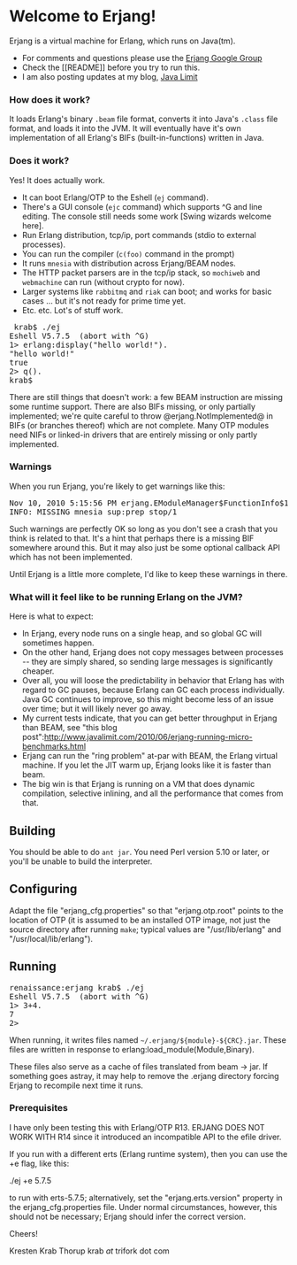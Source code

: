 # Welcome to Erjang!  

Erjang is a virtual machine for Erlang, which runs on Java(tm).  

* For comments and questions please use the [Erjang Google Group](http://groups.google.com/group/erjang)
* Check the [[README]] before you try to run this.
* I am also posting updates at my blog, [Java Limit](http://javalimit.com)

### How does it work?

It loads Erlang's binary `.beam` file format, converts it into Java's `.class` file format, and loads it into the JVM.   It will eventually have it's own implementation of all Erlang's BIFs (built-in-functions) written in Java.  

### Does it work?

Yes!  It does actually work.

- It can boot Erlang/OTP to the Eshell (`ej` command).
- There's a GUI console (`ejc` command) which supports ^G and line editing.  The console still needs some work [Swing wizards welcome here].
- Run Erlang distribution, tcp/ip, port commands (stdio to external processes).
- You can run the compiler (`c(foo)` command in the prompt)
- It runs `mnesia` with distribution across Erjang/BEAM nodes.
- The HTTP packet parsers are in the tcp/ip stack, so `mochiweb` and `webmachine` can run (without crypto for now).
- Larger systems like `rabbitmq` and `riak` can boot; and works for basic cases ... but it's not ready for prime time yet.
- Etc. etc.  Lot's of stuff work.

<pre> krab$ ./ej 
Eshell V5.7.5  (abort with ^G)
1> erlang:display("hello world!").
"hello world!"
true
2> q().
krab$ 
</pre>

There are still things that doesn't work: a few BEAM instruction are missing some runtime support.  There are also BIFs missing, or only partially implemented; we're quite careful to throw @erjang.NotImplemented@ in BIFs (or branches thereof) which are not complete.  Many OTP modules need NIFs or linked-in drivers that are entirely missing or only partly implemented.

### Warnings

When you run Erjang, you're likely to get warnings like this:

<pre>Nov 10, 2010 5:15:56 PM erjang.EModuleManager$FunctionInfo$1 invoke
INFO: MISSING mnesia_sup:prep_stop/1</pre>

Such warnings are perfectly OK so long as you don't see a crash that you think is related to that.  It's a hint that perhaps there is a missing BIF somewhere around this.  But it may also just be some optional callback API which has not been implemented.

Until Erjang is a little more complete, I'd like to keep these warnings in there.


### What will it feel like to be running Erlang on the JVM?

Here is what to expect:

* In Erjang, every node runs on a single heap, and so global GC will sometimes happen.
* On the other hand, Erjang does not copy messages between processes -- they are simply shared, so sending large messages is significantly cheaper.
* Over all, you will loose the predictability in behavior that Erlang has with regard to GC pauses, because Erlang can GC each process individually.  Java GC continues to improve, so this might become less of an issue over time; but it will likely never go away.
* My current tests indicate, that you can get better throughput in Erjang than BEAM, see "this blog post":http://www.javalimit.com/2010/06/erjang-running-micro-benchmarks.html
* Erjang can run the "ring problem" at-par with BEAM, the Erlang virtual machine.  If you let the JIT warm up, Erjang looks like it is faster than beam.
* The big win is that Erjang is running on a VM that does dynamic compilation, selective inlining, and all the performance that comes from that.  


## Building

You should be able to do `ant jar`.  You need Perl version 5.10 or later, or you'll be unable to build the interpreter.

## Configuring

Adapt the file "erjang_cfg.properties" so that "erjang.otp.root"
points to the location of OTP (it is assumed to be an installed OTP
image, not just the source directory after running `make`; typical
values are "/usr/lib/erlang" and "/usr/local/lib/erlang").

## Running

<pre>renaissance:erjang krab$ ./ej
Eshell V5.7.5  (abort with ^G)
1> 3+4.
7
2> 
</pre>


When running, it writes files named `~/.erjang/${module}-${CRC}.jar`.  These
files are written in response to erlang:load_module(Module,Binary).

These files also serve as a cache of files translated from beam -> jar.
If something goes astray, it may help to remove the .erjang directory
forcing Erjang to recompile next time it runs.

### Prerequisites

I have only been testing this with Erlang/OTP R13.  ERJANG DOES NOT WORK WITH R14 since it introduced an incompatible API to the efile driver. 

If you run with a different erts (Erlang runtime system), then you can
use the +e <ErtsVsn> flag, like this:

   ./ej +e 5.7.5

to run with erts-5.7.5; alternatively, set the "erjang.erts.version"
property in the erjang_cfg.properties file.
Under normal circumstances, however, this should not be necessary;
Erjang should infer the correct version.



Cheers!

Kresten Krab Thorup
krab _at_ trifork dot com




